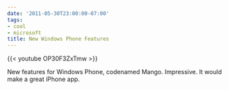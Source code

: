 ```yaml
---
date: '2011-05-30T23:00:00-07:00'
tags:
- cool
- microsoft
title: New Windows Phone Features
---
```


{{< youtube OP30F3ZxTmw >}}

New features for Windows Phone, codenamed Mango. Impressive. It would make a great iPhone app.

